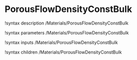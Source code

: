 <!-- MOOSE Documentation Stub: Remove this when content is added. -->

# PorousFlowDensityConstBulk
!syntax description /Materials/PorousFlowDensityConstBulk

!syntax parameters /Materials/PorousFlowDensityConstBulk

!syntax inputs /Materials/PorousFlowDensityConstBulk

!syntax children /Materials/PorousFlowDensityConstBulk
